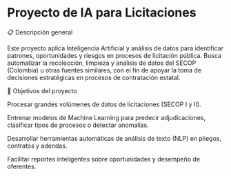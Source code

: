 # Proyecto de IA para Licitaciones 
📋 Descripción general

Este proyecto aplica Inteligencia Artificial y análisis de datos para identificar patrones, oportunidades y riesgos en procesos de licitación pública.
Busca automatizar la recolección, limpieza y análisis de datos del SECOP (Colombia) u otras fuentes similares, con el fin de apoyar la toma de decisiones estratégicas en procesos de contratación estatal.

🎯 Objetivos del proyecto

Procesar grandes volúmenes de datos de licitaciones (SECOP I y II).

Entrenar modelos de Machine Learning para predecir adjudicaciones, clasificar tipos de procesos o detectar anomalías.

Desarrollar herramientas automáticas de análisis de texto (NLP) en pliegos, contratos y adendas.

Facilitar reportes inteligentes sobre oportunidades y desempeño de oferentes.
